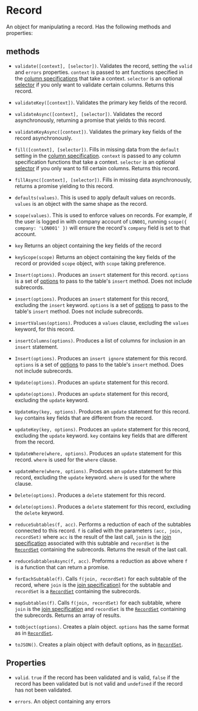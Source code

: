 # Record

An object for manipulating a record. Has the following methods and properties:

## methods

* `validate([context], [selector])`. Validates the record, setting the `valid` and `errors` properties. `context` is passed to ant functions specified in the [column specifications](./column-spec.md)
that take a context. `selector` is an optional [selector](./selector.md) if you only want to validate certain columns. Returns this record.

* `validateKey([context])`. Validates the primary key fields of the record.

* `validateAsync([context], [selector])`. Validates the record asynchronously, returning a promise that yields to this record.

* `validateKeyAsync([context])`. Validates the primary key fields of the record asynchronously.

* `fill([context], [selector])`. Fills in missing data from the `default` setting in the [column specification](./column-spec.md). `context` is passed to any column specification functions that
take a context. `selector` is an optional [selector](./selector.md) if you only want to fill certain columns. Returns this record.

* `fillAsync([context], [selector])`. Fills in missing data asynchronously, returns a promise yielding to this record.

* `defaults(values)`. This is used to apply default values on records. `values` is an object with the same shape as the record.

* `scope(values)`. This is used to enforce values on records. For example, if the user is logged in with company account of `LON001`, running `scope({ company: 'LON001' })`
will ensure the record's `company` field is set to that account.

* `key` Returns an object containing the key fields of the record

* `keyScope(scope)` Returns an object containing the key fields of the record or provided `scope` object, with `scope` taking preference.

* `Insert(options)`. Produces an `insert` statement for this record. `options` is a set of [options](./table-options.md) to pass to the table's `insert` method. Does not include subrecords.

* `insert(options)`. Produces an `insert` statement for this record, excluding the `insert` keyword. `options` is a set of [options](./table-options.md) to pass to the table's `insert` method.
Does not include subrecords.

* `insertValues(options)`. Produces a `values` clause, excluding the `values` keyword, for this record.

* `insertColumns(options)`. Produces a list of columns for inclusion in an `insert` statement.

* `Insert(options)`. Produces an `insert ignore` statement for this record. `options` is a set of [options](./table-options.md) to pass to the table's `insert` method. Does not include subrecords.

* `Update(options)`. Produces an `update` statement for this record.

* `update(options)`. Produces an `update` statement for this record, excluding the `update` keyword.

* `UpdateKey(key, options)`. Produces an `update` statement for this record. `key` contains key fields that are different from the record.

* `updateKey(key, options)`. Produces an `update` statement for this record, excluding the `update` keyword. `key` contains key fields that are different from the record.

* `UpdateWhere(where, options)`. Produces an `update` statement for this record. `where` is used for the `where` clause.

* `updateWhere(where, options)`. Produces an `update` statement for this record, excluding the `update` keyword. `where` is used for the where clause.

* `Delete(options)`. Produces a `delete` statement for this record.

* `delete(options)`. Produces a `delete` statement for this record, excluding the `delete` keyword.

* `reduceSubtables(f, acc)`. Performs a reduction of each of the subtables connected to this record. `f` is called with the parameters `(acc, join, recordSet)` where `acc` is the result
of the last call, `join` is the [join specification](./join-spec.md) associated with this subtable and `recordSet` is the [`RecordSet`](./record-set) containing the subrecords.
Returns the result of the last call.

* `reduceSubtablesAsync(f, acc)`. Preforms a reduction as above where `f` is a function that can return a promise.

* `forEachSubtable(f)`. Calls `f(join, recordSet)` for each subtable of the record, where `join` is the [join specification)](./join-spec.md) for the subtable and `recordSet` is a
[`RecordSet`](./record-set.md) containing the subrecords.

* `mapSubtables(f)`. Calls `f(join, recordSet)` for each subtable, where `join` is the [join specification](./join-spec.md) and `recordSet` is the [`RecordSet`](./record-set.md)
containing the subrecords. Returns an array of results.

* `toObject(options)`. Creates a plain object. `options` has the same format as in [`RecordSet`](./record-set.md).

* `toJSON()`. Creates a plain object with default options, as in [`RecordSet`](./record-set.md).

## Properties

* `valid`. `true` if the record has been validated and is valid, `false` if the record has been validated but is not valid and `undefined` if the record has not been validated.

* `errors`. An object containing any errors
